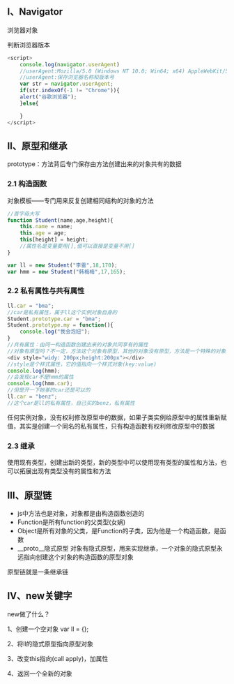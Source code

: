 ## Ⅰ、Navigator

浏览器对象

判断浏览器版本

```javascript
<script>
	console.log(navigator.userAgent)
	//userAgent:Mozilla/5.0 (Windows NT 10.0; Win64; x64) AppleWebKit/537.36 (KHTML, like Gecko) Chrome/68.0.3440.106 Safari/537.36
	//userAgent:保存浏览器名称和版本号
	var str = navigator.userAgent;
	if(str.indexOf(-1 != "Chrome")){
	alert("谷歌浏览器");
	}else{

	}
</script>
```



## Ⅱ、原型和继承

prototype：方法背后专门保存由方法创建出来的对象共有的数据

### 2.1 构造函数

对象模板——专门用来反复创建相同结构的对象的方法

```javascript
//首字母大写
function Student(name,age,height){
    this.name = name;
    this.age = age;
    this[height] = height;
    //属性名是变量要用[],值可以直接是变量不用[]
}

var ll = new Student("李雷",18,170);
var hmm = new Student("韩梅梅",17,165);
```

### 2.2 私有属性与共有属性

```javascript
ll.car = "bma";
//car是私有属性，属于ll这个实例对象自身的
Student.prototype.car = "bma";
Student.prototype.my = function(){
    console.log("我会泡妞");
}
//共有属性：由同一构造函数创建出来的对象共同享有的属性
//对象有原型吗？不一定，方法这个对象有原型，其他的对象没有原型，方法是一个特殊的对象，prototype是他的属性，它的值指向一个原型对象(多个公有属性)
<div style="widy: 200px;height:200px"></div>
//style是个样式属性，它的值指向一个样式对象(key:value)
console.log(hmm);
//会发现car不是hmm的属性
console.log(hmm.car);
//但是开一下她爹的car还是可以的
ll.car = "benz";
//这个car是ll的私有属性，自己买的benz，私有属性
```

任何实例对象，没有权利修改原型中的数据，如果子类实例给原型中的属性重新赋值，其实是创建一个同名的私有属性，只有构造函数有权利修改原型中的数据

### 2.3 继承

使用现有类型，创建出新的类型，新的类型中可以使用现有类型的属性和方法，也可以拓展出现有类型没有的属性和方法



## Ⅲ、原型链

- js中方法也是对象，对象都是由构造函数创造的
- Function是所有function的父类型(女娲)
- Object是所有对象的父类，是Function的子类，因为他是一个构造函数，是函数
- __proto__隐式原型    对象有隐式原型，用来实现继承，一个对象的隐式原型永远指向创建这个对象的构造函数的原型对象

原型链就是一条继承链



## Ⅳ、new关键字

new做了什么？

1、创建一个空对象	var ll = {};

2、将ll的隐式原型指向原型对象

3、改变this指向(call apply)，加属性

4、返回一个全新的对象
